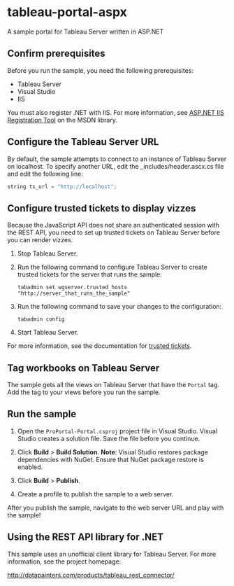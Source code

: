 # tableau-portal-aspx

A sample portal for Tableau Server written in ASP.NET

## Confirm prerequisites

Before you run the sample, you need the following prerequisites:

* Tableau Server
* Visual Studio
* IIS

You must also register .NET with IIS. For more information, see [ASP.NET IIS Registration
Tool](https://msdn.microsoft.com/en-us/library/k6h9cz8h.aspx) on the MSDN library.

## Configure the Tableau Server URL

By default, the sample attempts to connect to an instance of Tableau Server on localhost. To specify another URL, edit
the \_includes/header.ascx.cs file and edit the following line:

```java
string ts_url = "http://localhost";
```

## Configure trusted tickets to display vizzes

Because the JavaScript API does not share an authenticated session with the REST API, you need to set up trusted tickets
on Tableau Server before you can render vizzes.

1. Stop Tableau Server.

1. Run the following command to configure Tableau Server to create trusted tickets for the server that runs the sample:

   ```
   tabadmin set wgserver.trusted_hosts "http://server_that_runs_the_sample"
   ```

1. Run the following command to save your changes to the configuration:

   ```
   tabadmin config
   ```

1. Start Tableau Server.

For more information, see the documentation for [trusted
tickets](https://onlinehelp.tableau.com/current/server/en-us/trusted_auth_trustIP.htm).


## Tag workbooks on Tableau Server

The sample gets all the views on Tableau Server that have the `Portal` tag. Add the tag to your views before you run the
sample.

## Run the sample

1. Open the `ProPortal-Portal.csproj` project file in Visual Studio.
   Visual Studio creates a solution file. Save the file before you continue.

1. Click **Build** > **Build Solution**.
   **Note**: Visual Studio restores package dependencies with NuGet. Ensure that NuGet package restore is enabled.

1. Click **Build** > **Publish**.

1. Create a profile to publish the sample to a web server.

After you publish the sample, navigate to the web server URL and play with the sample!

## Using the REST API library for .NET

This sample uses an unofficial client library for Tableau Server. For more information, see the project homepage:

<http://datapainters.com/products/tableau_rest_connector/>
